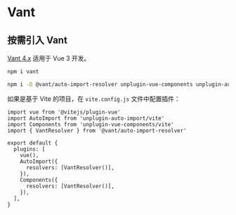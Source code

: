 # Vant

## 按需引入 Vant

[Vant 4.x](https://vant-ui.github.io/vant/#/zh-CN) 适用于 Vue 3 开发。

```sh
npm i vant
```

```sh
npm i -D @vant/auto-import-resolver unplugin-vue-components unplugin-auto-import
```

如果是基于 Vite 的项目，在 `vite.config.js` 文件中配置插件：

```js{2-4,9-14}
import vue from '@vitejs/plugin-vue'
import AutoImport from 'unplugin-auto-import/vite'
import Components from 'unplugin-vue-components/vite'
import { VantResolver } from '@vant/auto-import-resolver'

export default {
  plugins: [
    vue(),
    AutoImport({
      resolvers: [VantResolver()],
    }),
    Components({
      resolvers: [VantResolver()],
    }),
  ],
}
```
